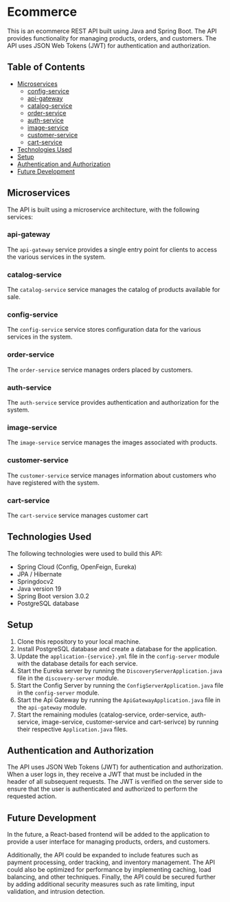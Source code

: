 # Ecommerce

This is an ecommerce REST API built using Java and Spring Boot. The API provides functionality for managing products, orders, and customers. The API uses JSON Web Tokens (JWT) for authentication and authorization.

## Table of Contents

- [Microservices](#microservices)
  - [config-service](#config-service)
  - [api-gateway](#api-gateway)
  - [catalog-service](#catalog-service)
  - [order-service](#order-service)
  - [auth-service](#auth-service)
  - [image-service](#image-service)
  - [customer-service](#customer-service)
  - [cart-service](#cart-service)
- [Technologies Used](#technologies-used)
- [Setup](#setup)
- [Authentication and Authorization](#authentication-and-authorization)
- [Future Development](#future-development)

## Microservices

The API is built using a microservice architecture, with the following services:

### api-gateway
The `api-gateway` service provides a single entry point for clients to access the various services in the system.

### catalog-service
The `catalog-service` service manages the catalog of products available for sale.

### config-service
The `config-service` service stores configuration data for the various services in the system.

### order-service
The `order-service` service manages orders placed by customers.

### auth-service
The `auth-service` service provides authentication and authorization for the system.

### image-service
The `image-service` service manages the images associated with products.

### customer-service
The `customer-service` service manages information about customers who have registered with the system.

### cart-service
The `cart-service` service manages customer cart

## Technologies Used

The following technologies were used to build this API:

- Spring Cloud (Config, OpenFeign, Eureka)
- JPA / Hibernate
- Springdocv2
- Java version 19
- Spring Boot version 3.0.2
- PostgreSQL database

## Setup

1. Clone this repository to your local machine.
2. Install PostgreSQL database and create a database for the application.
3. Update the `application-{service}.yml` file in the `config-server` module with the database details for each service.
4. Start the Eureka server by running the `DiscoveryServerApplication.java` file in the `discovery-server` module.
5. Start the Config Server by running the `ConfigServerApplication.java` file in the `config-server` module.
6. Start the Api Gateway by running the `ApiGatewayApplication.java` file in the `api-gateway` module.
7. Start the remaining modules (catalog-service, order-service, auth-service, image-service, customer-service and cart-serivce) by running their respective `Application.java` files.

## Authentication and Authorization

The API uses JSON Web Tokens (JWT) for authentication and authorization. When a user logs in, they receive a JWT that must be included in the header of all subsequent requests. The JWT is verified on the server side to ensure that the user is authenticated and authorized to perform the requested action.

## Future Development

In the future, a React-based frontend will be added to the application to provide a user interface for managing products, orders, and customers.

Additionally, the API could be expanded to include features such as payment processing, order tracking, and inventory management. The API could also be optimized for performance by implementing caching, load balancing, and other techniques. Finally, the API could be secured further by adding additional security measures such as rate limiting, input validation, and intrusion detection.
